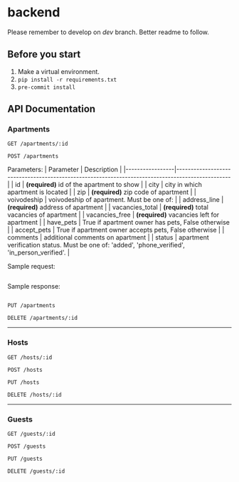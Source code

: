 # backend

Please remember to develop on *dev* branch. Better readme to follow.

## Before you start

1. Make a virtual environment.
2. `pip install -r requirements.txt`
3. `pre-commit install`

## API Documentation

### Apartments

`GET /apartments/:id`


`POST /apartments`

Parameters:
| Parameter       | Description                                                                                     |
|-----------------|-------------------------------------------------------------------------------------------------|
| id              | **(required)** id of the apartment to show                                                          |
| city            | city in which apartment is located                                                              |
| zip             | **(required)** zip code of apartment                                                                |
| voivodeship     | voivodeship of apartment. Must be one of:                                                       |
| address_line    | **(required)** address of apartment                                                                 |
| vacancies_total | **(required)** total vacancies of apartment                                                         |
| vacancies_free  | **(required)** vacancies left for apartment                                                         |
| have_pets       | True if apartment owner has pets, False otherwise                                               |
| accept_pets     | True if apartment owner accepts pets, False otherwise                                           |
| comments        | additional comments on apartment                                                                |
| status          | apartment verification status. Must be one of: 'added', 'phone_verified', 'in_person_verified'. |

Sample request:
```

```

Sample response:
```

```

`PUT /apartments`


`DELETE /apartments/:id`


---

### Hosts

`GET /hosts/:id`


`POST /hosts`


`PUT /hosts`


`DELETE /hosts/:id`

---
### Guests

`GET /guests/:id`


`POST /guests`


`PUT /guests`


`DELETE /guests/:id`